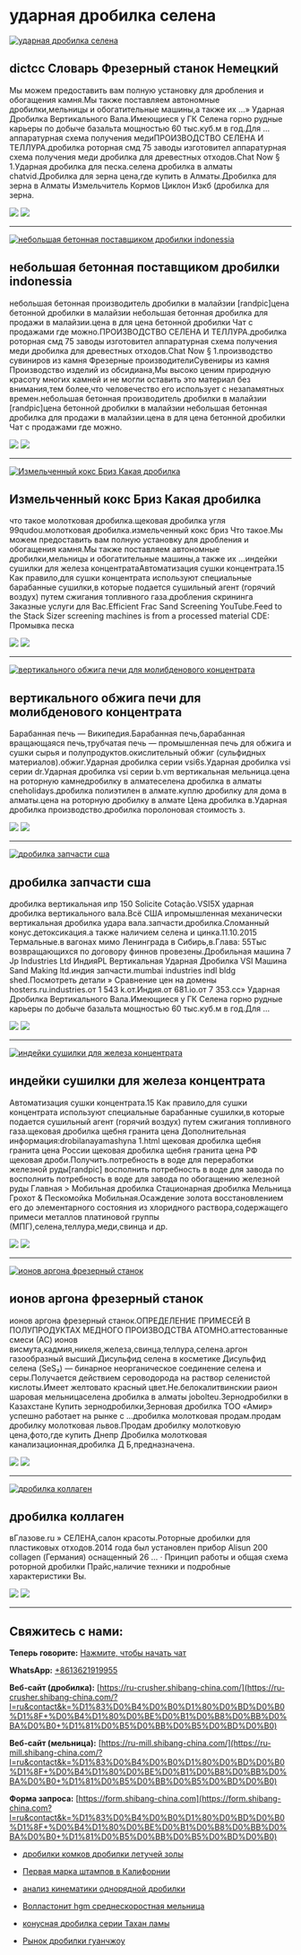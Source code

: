 # ударная дробилка селена

<a href="https://swt.shibang-china.com/?l=ru&img&k=%D1%83%D0%B4%D0%B0%D1%80%D0%BD%D0%B0%D1%8F+%D0%B4%D1%80%D0%BE%D0%B1%D0%B8%D0%BB%D0%BA%D0%B0+%D1%81%D0%B5%D0%BB%D0%B5%D0%BD%D0%B0" target="_blank">![ударная дробилка селена](http://static.shibang-china.com/all-800x300/858.jpg)</a>

## dictcc Словарь Фрезерный станок Немецкий
Мы можем предоставить вам полную установку для дробления и обогащения камня.Мы также поставляем автономные дробилки,мельницы и обогатительные машины,а также их …&#187; Ударная Дробилка Вертикального Вала.Имеющиеся у ГК Селена горно рудные карьеры по добыче базальта мощностью 60 тыс.куб.м в год.Для …аппаратурная схема получения медиПРОИЗВОДСТВО СЕЛЕНА И ТЕЛЛУРА.дробилка роторная смд 75 заводы изготовител аппаратурная схема получения меди дробилка для древестных отходов.Chat Now &#167; 1.Ударная дробилка для песка.селена дробилка в алматы chatvid.Дробилка для зерна цена,где купить в Алматы.Дробилка для зерна в Алматы Измельчитель Кормов Циклон Изкб (дробилка для зерна.


<a href="https://whatsapp.shibangsoft.com/WhatsApp.php" target="_blank" title="WhatsApp">![](http://static.shibang-china.com/icon/whatsapp.png)</a> <a href="https://swt.shibang-china.com/?l=ru&icon&k=%D1%83%D0%B4%D0%B0%D1%80%D0%BD%D0%B0%D1%8F+%D0%B4%D1%80%D0%BE%D0%B1%D0%B8%D0%BB%D0%BA%D0%B0+%D1%81%D0%B5%D0%BB%D0%B5%D0%BD%D0%B0" target="_blank">![](http://static.shibang-china.com/icon/chat-ru.png)</a>

---

<a href="https://swt.shibang-china.com/?l=ru&img&k=%D1%83%D0%B4%D0%B0%D1%80%D0%BD%D0%B0%D1%8F+%D0%B4%D1%80%D0%BE%D0%B1%D0%B8%D0%BB%D0%BA%D0%B0+%D1%81%D0%B5%D0%BB%D0%B5%D0%BD%D0%B0" target="_blank">![небольшая бетонная поставщиком дробилки indonessia](http://static.shibang-china.com/all-800x300/394.jpg)</a>

## небольшая бетонная поставщиком дробилки indonessia
небольшая бетонная производитель дробилки в малайзии [randpic]цена бетонной дробилки в малайзии небольшая бетонная дробилка для продажи в малайзии.цена в для цена бетонной дробилки Чат с продажами где можно.ПРОИЗВОДСТВО СЕЛЕНА И ТЕЛЛУРА.дробилка роторная смд 75 заводы изготовител аппаратурная схема получения меди дробилка для древестных отходов.Chat Now &#167; 1.производство сувиниров из камня Фрезерные производителиСувениры из камня Производство изделий из обсидиана,Мы высоко ценим природную красоту многих камней и не могли оставить это материал без внимания,тем более,что человечество его использует с незапамятных времен.небольшая бетонная производитель дробилки в малайзии [randpic]цена бетонной дробилки в малайзии небольшая бетонная дробилка для продажи в малайзии.цена в для цена бетонной дробилки Чат с продажами где можно.


<a href="https://whatsapp.shibangsoft.com/WhatsApp.php" target="_blank" title="WhatsApp">![](http://static.shibang-china.com/icon/whatsapp.png)</a> <a href="https://swt.shibang-china.com/?l=ru&icon&k=%D1%83%D0%B4%D0%B0%D1%80%D0%BD%D0%B0%D1%8F+%D0%B4%D1%80%D0%BE%D0%B1%D0%B8%D0%BB%D0%BA%D0%B0+%D1%81%D0%B5%D0%BB%D0%B5%D0%BD%D0%B0" target="_blank">![](http://static.shibang-china.com/icon/chat-ru.png)</a>

---

<a href="https://swt.shibang-china.com/?l=ru&img&k=%D1%83%D0%B4%D0%B0%D1%80%D0%BD%D0%B0%D1%8F+%D0%B4%D1%80%D0%BE%D0%B1%D0%B8%D0%BB%D0%BA%D0%B0+%D1%81%D0%B5%D0%BB%D0%B5%D0%BD%D0%B0" target="_blank">![Измельченный кокс Бриз Какая дробилка](http://static.shibang-china.com/all-800x300/1262.jpg)</a>

## Измельченный кокс Бриз Какая дробилка
что такое молотковая дробилка.щековая дробилка угля 99qudou.молотковая дробилка.измельченный кокс бриз Что такое.Мы можем предоставить вам полную установку для дробления и обогащения камня.Мы также поставляем автономные дробилки,мельницы и обогатительные машины,а также их …индейки сушилки для железа концентратаАвтоматизация сушки концентрата.15 Как правило,для сушки концентрата используют специальные барабанные сушилки,в которые подается сушильный агент (горячий воздух) путем сжигания топливного газа.дробления скрининга Заказные услуги для Вас.Efficient Frac Sand Screening YouTube.Feed to the Stack Sizer screening machines is from a processed material CDE: Промывка песка


<a href="https://whatsapp.shibangsoft.com/WhatsApp.php" target="_blank" title="WhatsApp">![](http://static.shibang-china.com/icon/whatsapp.png)</a> <a href="https://swt.shibang-china.com/?l=ru&icon&k=%D1%83%D0%B4%D0%B0%D1%80%D0%BD%D0%B0%D1%8F+%D0%B4%D1%80%D0%BE%D0%B1%D0%B8%D0%BB%D0%BA%D0%B0+%D1%81%D0%B5%D0%BB%D0%B5%D0%BD%D0%B0" target="_blank">![](http://static.shibang-china.com/icon/chat-ru.png)</a>

---

<a href="https://swt.shibang-china.com/?l=ru&img&k=%D1%83%D0%B4%D0%B0%D1%80%D0%BD%D0%B0%D1%8F+%D0%B4%D1%80%D0%BE%D0%B1%D0%B8%D0%BB%D0%BA%D0%B0+%D1%81%D0%B5%D0%BB%D0%B5%D0%BD%D0%B0" target="_blank">![вертикального обжига печи для молибденового концентрата](http://static.shibang-china.com/all-800x300/138.jpg)</a>

## вертикального обжига печи для молибденового концентрата
Барабанная печь — Википедия.Барабанная печь,барабанная вращающаяся печь,трубчатая печь — промышленная печь для обжига и сушки сырья и полупродуктов.окислительный обжиг (сульфидных материалов).обжиг.Ударная дробилка серии vsi6s.Ударная дробилка vsi серии dr.Ударная дробилка vsi серии b.vm вертикальная мельница.цена на роторную камнедробилку в алматеселена дробилка в алматы cneholidays.дробилка полиэтилен в алмате.куплю дробилку для дома в алматы.цена на роторную дробилку в алмате Цена дробилка в.Ударная дробилка производство.дробилка поролоновая стоимость з.


<a href="https://whatsapp.shibangsoft.com/WhatsApp.php" target="_blank" title="WhatsApp">![](http://static.shibang-china.com/icon/whatsapp.png)</a> <a href="https://swt.shibang-china.com/?l=ru&icon&k=%D1%83%D0%B4%D0%B0%D1%80%D0%BD%D0%B0%D1%8F+%D0%B4%D1%80%D0%BE%D0%B1%D0%B8%D0%BB%D0%BA%D0%B0+%D1%81%D0%B5%D0%BB%D0%B5%D0%BD%D0%B0" target="_blank">![](http://static.shibang-china.com/icon/chat-ru.png)</a>

---

<a href="https://swt.shibang-china.com/?l=ru&img&k=%D1%83%D0%B4%D0%B0%D1%80%D0%BD%D0%B0%D1%8F+%D0%B4%D1%80%D0%BE%D0%B1%D0%B8%D0%BB%D0%BA%D0%B0+%D1%81%D0%B5%D0%BB%D0%B5%D0%BD%D0%B0" target="_blank">![дробилка запчасти сша](http://static.shibang-china.com/all-800x300/684.jpg)</a>

## дробилка запчасти сша
дробилка вертикальная ипр 150 Solicite Cota&#231;&#227;o.VSI5X ударная дробилка вертикального вала.Всё США ипромышленная механически вертикальная дробилка удара вала.запчасти.дробилка.Сломанный конус.детоксикация.а также наличием селена и цинка.11.10.2015 Термальные.в вагонах мимо Ленинграда в Сибирь,в.Глава: 55Тыс возвращающихся по договору финнов провезены.Дробильная машина 7 Jp Industries Ltd ИндияPL Вертикальная Ударная Дробилка VSI Машина Sand Making ltd.индия запчасти.mumbai industries indl bldg shed.Посмотреть детали &#187; Сравнение цен на домены hosters.ru.industries.от 1 543 k.от.Индия.от 681.io.от 7 353.cc&#187; Ударная Дробилка Вертикального Вала.Имеющиеся у ГК Селена горно рудные карьеры по добыче базальта мощностью 60 тыс.куб.м в год.Для …


<a href="https://whatsapp.shibangsoft.com/WhatsApp.php" target="_blank" title="WhatsApp">![](http://static.shibang-china.com/icon/whatsapp.png)</a> <a href="https://swt.shibang-china.com/?l=ru&icon&k=%D1%83%D0%B4%D0%B0%D1%80%D0%BD%D0%B0%D1%8F+%D0%B4%D1%80%D0%BE%D0%B1%D0%B8%D0%BB%D0%BA%D0%B0+%D1%81%D0%B5%D0%BB%D0%B5%D0%BD%D0%B0" target="_blank">![](http://static.shibang-china.com/icon/chat-ru.png)</a>

---

<a href="https://swt.shibang-china.com/?l=ru&img&k=%D1%83%D0%B4%D0%B0%D1%80%D0%BD%D0%B0%D1%8F+%D0%B4%D1%80%D0%BE%D0%B1%D0%B8%D0%BB%D0%BA%D0%B0+%D1%81%D0%B5%D0%BB%D0%B5%D0%BD%D0%B0" target="_blank">![индейки сушилки для железа концентрата](http://static.shibang-china.com/all-800x300/745.jpg)</a>

## индейки сушилки для железа концентрата
Автоматизация сушки концентрата.15 Как правило,для сушки концентрата используют специальные барабанные сушилки,в которые подается сушильный агент (горячий воздух) путем сжигания топливного газа.щековая дробилка щебня гранита цена Дополнительная информация:drobilanayamashyna 1.html щековая дробилка щебня гранита цена России щековая дробилка щебня гранита цена РФ щековая дроби.Получить.потребность в воде для переработки железной руды[randpic] восполнить потребность в воде для завода по восполнить потребность в воде для завода по обогащению железной руды Главная &gt; Мобильная дробилка Стационарная дробилка Мельница Грохот &amp; Пескомойка Мобильная.Осаждение золота восстановлением его до элементарного состояния из хлоридного раствора,содержащего примеси металлов платиновой группы (МПГ),селена,теллура,меди,свинца и др.


<a href="https://whatsapp.shibangsoft.com/WhatsApp.php" target="_blank" title="WhatsApp">![](http://static.shibang-china.com/icon/whatsapp.png)</a> <a href="https://swt.shibang-china.com/?l=ru&icon&k=%D1%83%D0%B4%D0%B0%D1%80%D0%BD%D0%B0%D1%8F+%D0%B4%D1%80%D0%BE%D0%B1%D0%B8%D0%BB%D0%BA%D0%B0+%D1%81%D0%B5%D0%BB%D0%B5%D0%BD%D0%B0" target="_blank">![](http://static.shibang-china.com/icon/chat-ru.png)</a>

---

<a href="https://swt.shibang-china.com/?l=ru&img&k=%D1%83%D0%B4%D0%B0%D1%80%D0%BD%D0%B0%D1%8F+%D0%B4%D1%80%D0%BE%D0%B1%D0%B8%D0%BB%D0%BA%D0%B0+%D1%81%D0%B5%D0%BB%D0%B5%D0%BD%D0%B0" target="_blank">![ионов аргона фрезерный станок](http://static.shibang-china.com/all-800x300/726.jpg)</a>

## ионов аргона фрезерный станок
ионов аргона фрезерный станок.ОПРЕДЕЛЕНИЕ ПРИМЕСЕЙ В ПОЛУПРОДУКТАХ МЕДНОГО ПРОИЗВОДСТВА АТОМНО.аттестованные смеси (АС) ионов висмута,кадмия,никеля,железа,свинца,теллура,селена.аргон газообразный высший.Дисульфид селена в косметике Дисульфид селена (SeS₂) — бинарное неорганическое соединение селена и серы.Получается действием сероводорода на раствор селенистой кислоты.Имеет желтовато красный цвет.Не.белокалитвинскии раион шаровая мельницаселена дробилка в алматы jobolteu.Зернодробилки в Казахстане Купить зернодробилки,Зерновая дробилка ТОО &#171;Амир&#187; успешно работает на рынке с …дробилка молотковая продам.продам дробилку молотковая львов.Продам дробилку молотковую цена,фото,где купить Днепр Дробилка молотковая канализационная,дробилка Д Б,предназначена.


<a href="https://whatsapp.shibangsoft.com/WhatsApp.php" target="_blank" title="WhatsApp">![](http://static.shibang-china.com/icon/whatsapp.png)</a> <a href="https://swt.shibang-china.com/?l=ru&icon&k=%D1%83%D0%B4%D0%B0%D1%80%D0%BD%D0%B0%D1%8F+%D0%B4%D1%80%D0%BE%D0%B1%D0%B8%D0%BB%D0%BA%D0%B0+%D1%81%D0%B5%D0%BB%D0%B5%D0%BD%D0%B0" target="_blank">![](http://static.shibang-china.com/icon/chat-ru.png)</a>

---

<a href="https://swt.shibang-china.com/?l=ru&img&k=%D1%83%D0%B4%D0%B0%D1%80%D0%BD%D0%B0%D1%8F+%D0%B4%D1%80%D0%BE%D0%B1%D0%B8%D0%BB%D0%BA%D0%B0+%D1%81%D0%B5%D0%BB%D0%B5%D0%BD%D0%B0" target="_blank">![дробилка коллаген](http://static.shibang-china.com/all-800x300/357.jpg)</a>

## дробилка коллаген
вГлазове.ru &#187; СЕЛЕНА,салон красоты.Роторные дробилки для пластиковых отходов.2014 года был установлен прибор Аlisun 200 collagen (Германия) оснащенный 26 …&nbsp;&#0183;&#32;Принцип работы и общая схема роторной дробилки Прайс,наличие техники и подробные характеристики Вы.

<a href="https://whatsapp.shibangsoft.com/WhatsApp.php" target="_blank" title="WhatsApp">![](http://static.shibang-china.com/icon/whatsapp.png)</a> <a href="https://swt.shibang-china.com/?l=ru&icon&k=%D1%83%D0%B4%D0%B0%D1%80%D0%BD%D0%B0%D1%8F+%D0%B4%D1%80%D0%BE%D0%B1%D0%B8%D0%BB%D0%BA%D0%B0+%D1%81%D0%B5%D0%BB%D0%B5%D0%BD%D0%B0" target="_blank">![](http://static.shibang-china.com/icon/chat-ru.png)</a>

---
## Свяжитесь с нами:

**Теперь говорите:** [Нажмите, чтобы начать чат](https://swt.shibang-china.com?l=ru&contact&k=%D1%83%D0%B4%D0%B0%D1%80%D0%BD%D0%B0%D1%8F+%D0%B4%D1%80%D0%BE%D0%B1%D0%B8%D0%BB%D0%BA%D0%B0+%D1%81%D0%B5%D0%BB%D0%B5%D0%BD%D0%B0)

**WhatsApp:**  [+8613621919955](https://whatsapp.shibangsoft.com/WhatsApp.php)

**Веб-сайт (дробилка):** [https://ru-crusher.shibang-china.com/](https://ru-crusher.shibang-china.com/?l=ru&contact&k=%D1%83%D0%B4%D0%B0%D1%80%D0%BD%D0%B0%D1%8F+%D0%B4%D1%80%D0%BE%D0%B1%D0%B8%D0%BB%D0%BA%D0%B0+%D1%81%D0%B5%D0%BB%D0%B5%D0%BD%D0%B0)

**Веб-сайт (мельница):** [https://ru-mill.shibang-china.com/](https://ru-mill.shibang-china.com/?l=ru&contact&k=%D1%83%D0%B4%D0%B0%D1%80%D0%BD%D0%B0%D1%8F+%D0%B4%D1%80%D0%BE%D0%B1%D0%B8%D0%BB%D0%BA%D0%B0+%D1%81%D0%B5%D0%BB%D0%B5%D0%BD%D0%B0)

**Форма запроса:** [https://form.shibang-china.com](https://form.shibang-china.com?l=ru&contact&k=%D1%83%D0%B4%D0%B0%D1%80%D0%BD%D0%B0%D1%8F+%D0%B4%D1%80%D0%BE%D0%B1%D0%B8%D0%BB%D0%BA%D0%B0+%D1%81%D0%B5%D0%BB%D0%B5%D0%BD%D0%B0)

* [дробилки комков дробилки летучей золы](../125/%D0%B4%D1%80%D0%BE%D0%B1%D0%B8%D0%BB%D0%BA%D0%B8%20%D0%BA%D0%BE%D0%BC%D0%BA%D0%BE%D0%B2%20%D0%B4%D1%80%D0%BE%D0%B1%D0%B8%D0%BB%D0%BA%D0%B8%20%D0%BB%D0%B5%D1%82%D1%83%D1%87%D0%B5%D0%B9%20%D0%B7%D0%BE%D0%BB%D1%8B.md)

* [Первая марка штампов в Калифорнии](../125/%D0%9F%D0%B5%D1%80%D0%B2%D0%B0%D1%8F%20%D0%BC%D0%B0%D1%80%D0%BA%D0%B0%20%D1%88%D1%82%D0%B0%D0%BC%D0%BF%D0%BE%D0%B2%20%D0%B2%20%D0%9A%D0%B0%D0%BB%D0%B8%D1%84%D0%BE%D1%80%D0%BD%D0%B8%D0%B8.md)

* [анализ кинематики однорядной дробилки](../125/%D0%B0%D0%BD%D0%B0%D0%BB%D0%B8%D0%B7%20%D0%BA%D0%B8%D0%BD%D0%B5%D0%BC%D0%B0%D1%82%D0%B8%D0%BA%D0%B8%20%D0%BE%D0%B4%D0%BD%D0%BE%D1%80%D1%8F%D0%B4%D0%BD%D0%BE%D0%B9%20%D0%B4%D1%80%D0%BE%D0%B1%D0%B8%D0%BB%D0%BA%D0%B8.md)

* [Волластонит hgm среднескоростная мельница](../121/%D0%92%D0%BE%D0%BB%D0%BB%D0%B0%D1%81%D1%82%D0%BE%D0%BD%D0%B8%D1%82%20hgm%20%D1%81%D1%80%D0%B5%D0%B4%D0%BD%D0%B5%D1%81%D0%BA%D0%BE%D1%80%D0%BE%D1%81%D1%82%D0%BD%D0%B0%D1%8F%20%D0%BC%D0%B5%D0%BB%D1%8C%D0%BD%D0%B8%D1%86%D0%B0.md)

* [конусная дробилка серии Тахан ламы](../121/%D0%BA%D0%BE%D0%BD%D1%83%D1%81%D0%BD%D0%B0%D1%8F%20%D0%B4%D1%80%D0%BE%D0%B1%D0%B8%D0%BB%D0%BA%D0%B0%20%D1%81%D0%B5%D1%80%D0%B8%D0%B8%20%D0%A2%D0%B0%D1%85%D0%B0%D0%BD%20%D0%BB%D0%B0%D0%BC%D1%8B.md)

* [Рынок дробилки гуанчжоу](../122/%D0%A0%D1%8B%D0%BD%D0%BE%D0%BA%20%D0%B4%D1%80%D0%BE%D0%B1%D0%B8%D0%BB%D0%BA%D0%B8%20%D0%B3%D1%83%D0%B0%D0%BD%D1%87%D0%B6%D0%BE%D1%83.md)